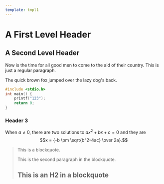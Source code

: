 ```yaml
---
template: tmpl1
---
```

A First Level Header
====================

A Second Level Header
---------------------

Now is the time for all good men to come to the aid of their country. This is just a regular paragraph.

The quick brown fox jumped over the lazy
dog's back.
```c
#include <stdio.h>
int main() {
    printf("123");
    return 0;
}
```
### Header 3

When $a \ne 0$, there are two solutions to $ax^2 + bx + c = 0$ and they are
$$x = {-b \pm \sqrt{b^2-4ac} \over 2a}.$$

> This is a blockquote.
> 
> This is the second paragraph in the blockquote.
>
> ## This is an H2 in a blockquote
